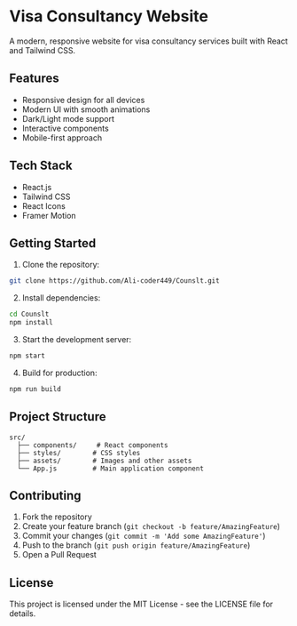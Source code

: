# Visa Consultancy Website

A modern, responsive website for visa consultancy services built with React and Tailwind CSS.

## Features

- Responsive design for all devices
- Modern UI with smooth animations
- Dark/Light mode support
- Interactive components
- Mobile-first approach

## Tech Stack

- React.js
- Tailwind CSS
- React Icons
- Framer Motion

## Getting Started

1. Clone the repository:
```bash
git clone https://github.com/Ali-coder449/Counslt.git
```

2. Install dependencies:
```bash
cd Counslt
npm install
```

3. Start the development server:
```bash
npm start
```

4. Build for production:
```bash
npm run build
```

## Project Structure

```
src/
  ├── components/     # React components
  ├── styles/        # CSS styles
  ├── assets/        # Images and other assets
  └── App.js         # Main application component
```

## Contributing

1. Fork the repository
2. Create your feature branch (`git checkout -b feature/AmazingFeature`)
3. Commit your changes (`git commit -m 'Add some AmazingFeature'`)
4. Push to the branch (`git push origin feature/AmazingFeature`)
5. Open a Pull Request

## License

This project is licensed under the MIT License - see the LICENSE file for details. 